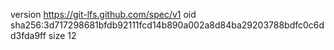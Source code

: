 version https://git-lfs.github.com/spec/v1
oid sha256:3d717298681bfdb92111fcd14b890a002a8d84ba29203788bdfc0c6dd3fda9ff
size 12
